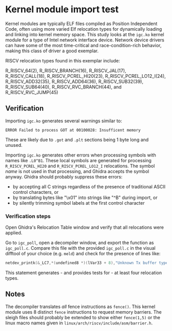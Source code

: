 # Kernel module import test

Kernel modules are typically ELF files compiled as Position Independent Code, often using more varied Elf relocation types
for dynamically loading and linking into kernel memory space.  This study looks at the `igc.ko` kernel module for a type
of Intel network interface device.  Network device drivers can have some of the most time-critical and race-condition-rich
behavior, making this class of driver a good exemplar.

RISCV relocation types found in this exemplar include:

  R_RISCV_64(2), R_RISCV_BRANCH(16), R_RISCV_JAL(17), R_RISCV_CALL(18), R_RISCV_PCREL_HI20(23), R_RISCV_PCREL_LO12_I(24),
  R_RISCV_ADD32(35), R_RISCV_ADD64(36), R_RISCV_SUB32(39), R_RISCV_SUB64(40), R_RISCV_RVC_BRANCH(44), and R_RISCV_RVC_JUMP(45)


## Verification


Importing `igc.ko` generates several warnings similar to:

    ERROR Failed to process GOT at 00100028: Insufficent memory

These are likely due to `.got` and `.plt` sections being 1 byte long and unused.

Importing `igc.ko` generates other errors when processing symbols with names like `.L0^B1`.  These local symbols are
generated for  processing `R_RISCV_PCREL_HI20` and `R_RISCV_PCREL_LO12_I` relocations.  The symbol *name* is not
used in that processing, and Ghidra accepts the symbol anyway.  Ghidra should probably suppress these errors:

* by accepting all C strings regardless of the presence of traditional ASCII control characters, or
* by translating bytes like "\x01" into strings like "^B" during import, or
* by silently trimming symbol labels at the first control character

### Verification steps

Open Ghidra's Relocation Table window and verify that all relocations were applied.

Go to `igc_poll`, open a decompiler window, and export the function as `igc_poll.c`.  Compare this file with the
provided `igc_poll.c` in the visual difftool of your choice (e.g. `meld`) and check for the presence of lines
like:

```c
netdev_printk(&_LC7,*(undefined8 *)(lVar33 + 8),"Unknown Tx buffer type\n");
```

This statement generates - and provides tests for - at least four relocation types.

## Notes

The decompiler translates *all* fence instructions as `fence()`.  This kernel module uses 8 distinct `fence` instructions
to request memory barriers.  The sleigh files should probably be extended to show either `fence(1,5)` or the linux macro names
given in `linux/arch/riscv/include/asm/barrier.h`.
